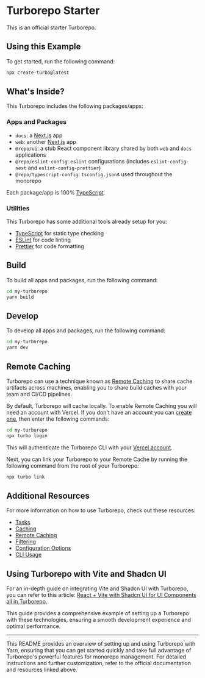 # Turborepo Starter

This is an official starter Turborepo.

## Using this Example

To get started, run the following command:

```sh
npx create-turbo@latest
```

## What's Inside?

This Turborepo includes the following packages/apps:

### Apps and Packages

- `docs`: a [Next.js](https://nextjs.org/) app
- `web`: another [Next.js](https://nextjs.org/) app
- `@repo/ui`: a stub React component library shared by both `web` and `docs` applications
- `@repo/eslint-config`: `eslint` configurations (includes `eslint-config-next` and `eslint-config-prettier`)
- `@repo/typescript-config`: `tsconfig.json`s used throughout the monorepo

Each package/app is 100% [TypeScript](https://www.typescriptlang.org/).

### Utilities

This Turborepo has some additional tools already setup for you:

- [TypeScript](https://www.typescriptlang.org/) for static type checking
- [ESLint](https://eslint.org/) for code linting
- [Prettier](https://prettier.io) for code formatting

## Build

To build all apps and packages, run the following command:

```sh
cd my-turborepo
yarn build
```

## Develop

To develop all apps and packages, run the following command:

```sh
cd my-turborepo
yarn dev
```

## Remote Caching

Turborepo can use a technique known as [Remote Caching](https://turbo.build/repo/docs/core-concepts/remote-caching) to share cache artifacts across machines, enabling you to share build caches with your team and CI/CD pipelines.

By default, Turborepo will cache locally. To enable Remote Caching you will need an account with Vercel. If you don't have an account you can [create one](https://vercel.com/signup), then enter the following commands:

```sh
cd my-turborepo
npx turbo login
```

This will authenticate the Turborepo CLI with your [Vercel account](https://vercel.com/docs/concepts/personal-accounts/overview).

Next, you can link your Turborepo to your Remote Cache by running the following command from the root of your Turborepo:

```sh
npx turbo link
```

## Additional Resources

For more information on how to use Turborepo, check out these resources:

- [Tasks](https://turbo.build/repo/docs/core-concepts/monorepos/running-tasks)
- [Caching](https://turbo.build/repo/docs/core-concepts/caching)
- [Remote Caching](https://turbo.build/repo/docs/core-concepts/remote-caching)
- [Filtering](https://turbo.build/repo/docs/core-concepts/monorepos/filtering)
- [Configuration Options](https://turbo.build/repo/docs/reference/configuration)
- [CLI Usage](https://turbo.build/repo/docs/reference/command-line-reference)

## Using Turborepo with Vite and Shadcn UI

For an in-depth guide on integrating Vite and Shadcn UI with Turborepo, you can refer to this article: [React + Vite with Shadcn UI for UI Components all in Turborepo](https://articles.wesionary.team/react-vite-with-shadcn-ui-for-ui-components-all-in-turborepo-8af3deafa58e).

This guide provides a comprehensive example of setting up a Turborepo with these technologies, ensuring a smooth development experience and optimal performance.

---

This README provides an overview of setting up and using Turborepo with Yarn, ensuring that you can get started quickly and take full advantage of Turborepo's powerful features for monorepo management. For detailed instructions and further customization, refer to the official documentation and resources linked above.